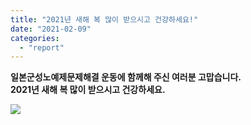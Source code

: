 ```yaml
---
title: "2021년 새해 복 많이 받으시고 건강하세요!"
date: "2021-02-09"
categories: 
  - "report"
---
```


**일본군성노예제문제해결 운동에 함께해 주신 여러분 고맙습니다.  
2021년 새해 복 많이 받으시고 건강하세요.**

![](https://womenandwar.net/kr/wp-content/uploads/2021/02/설날인사-1024x1024.jpg)
